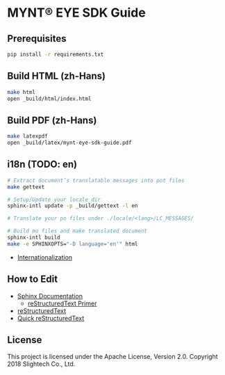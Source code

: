 # MYNT® EYE SDK Guide

## Prerequisites

```bash
pip install -r requirements.txt
```

## Build HTML (zh-Hans)

```bash
make html
open _build/html/index.html
```

## Build PDF (zh-Hans)

```bash
make latexpdf
open _build/latex/mynt-eye-sdk-guide.pdf
```

## i18n (TODO: en)

```bash
# Extract document’s translatable messages into pot files
make gettext

# Setup/Update your locale_dir
sphinx-intl update -p _build/gettext -l en

# Translate your po files under ./locale/<lang>/LC_MESSAGES/

# Build mo files and make translated document
sphinx-intl build
make -e SPHINXOPTS="-D language='en'" html
```

* [Internationalization](http://www.sphinx-doc.org/en/master/intl.html)

## How to Edit

* [Sphinx Documentation](http://www.sphinx-doc.org/en/stable/contents.html)
  * [reStructuredText Primer](http://www.sphinx-doc.org/en/stable/rest.html)
* [reStructuredText](http://docutils.sourceforge.net/rst.html)
* [Quick reStructuredText](http://docutils.sourceforge.net/docs/user/rst/quickref.html)

## License

This project is licensed under the Apache License, Version 2.0. Copyright 2018 Slightech Co., Ltd.

